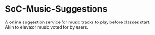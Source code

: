 SoC-Music-Suggestions
=====================

A online suggestion service for music tracks to play before classes start. Akin to elevator music voted for by users.
